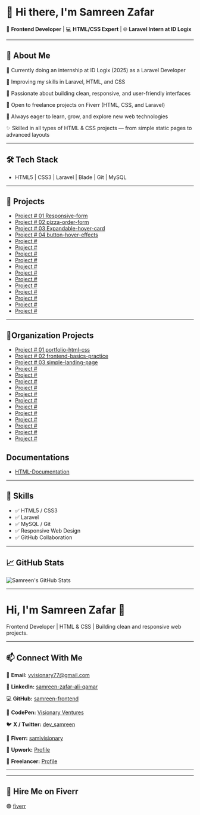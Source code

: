 # 👋 Hi there, I'm Samreen Zafar

🎯 **Frontend Developer** | 💻 **HTML/CSS Expert** | 🌐 **Laravel Intern at ID Logix**

---

## 🔎 About Me

🔭 Currently doing an internship at ID Logix (2025) as a Laravel Developer

🌱 Improving my skills in Laravel, HTML, and CSS

💬 Passionate about building clean, responsive, and user-friendly interfaces

💼 Open to freelance projects on Fiverr (HTML, CSS, and Laravel)

🧠 Always eager to learn, grow, and explore new web technologies

✨ Skilled in all types of HTML & CSS projects — from simple static pages to advanced layouts 

---

## 🛠️ Tech Stack

- HTML5 | CSS3 | Laravel | Blade | Git | MySQL

---

## 🚀 Projects

- [Project # 01 Responsive-form ](https://github.com/samreen-frontend/Responsive-form)
- [Project # 02 pizza-order-form ](https://github.com/samreen-frontend/pizza-order-form)
- [Project # 03 Expandable-hover-card ](https://github.com/samreen-frontend/Expandable-hover-card)
- [Project # 04 button-hover-effects ](https://github.com/samreen-frontend/button-hover-effects)
- [Project #  ]()
- [Project #  ]()
- [Project #  ]()
- [Project #  ]()
- [Project #  ]()
- [Project # ]()
- [Project # ]()
- [Project #  ]()
- [Project # ]()
- [Project #  ]()
- [Project #  ]()
- [Project # ]()

---

## 🚀Organization Projects

- [Project # 01 portfolio-html-css ](https://github.com/samreen-webstudio/portfolio-html-css)
- [Project # 02 frontend-basics-practice ](https://github.com/samreen-webstudio/frontend-basics-practice)
- [Project # 03 simple-landing-page ](https://github.com/samreen-webstudio/simple-landing-page)
- [Project #  ]()
- [Project #  ]()
- [Project #  ]()
- [Project #  ]()
- [Project # ]()
- [Project # ]()
- [Project #  ]()
- [Project # ]()
- [Project # ]()
- [Project # ]()
- [Project # ]()
- [Project #  ]()


## Documentations

- [HTML-Documentation ](https://github.com/samreen-frontend/HTML-Documentation)

---

## 🧠 Skills

- ✅ HTML5 / CSS3
- ✅ Laravel 
- ✅ MySQL / Git
- ✅ Responsive Web Design
- ✅ GitHub Collaboration
---

## 📈 GitHub Stats

![Samreen's GitHub Stats](https://github-readme-stats.vercel.app/api?username=samreen-frontend&show_icons=true&theme=default)

---

# Hi, I'm Samreen Zafar 👋

Frontend Developer | HTML & CSS | Building clean and responsive web projects.

---

## 📫 Connect With Me

📧 **Email:** [vvisionary77@gmail.com](mailto:vvisionary77@gmail.com)  

💼 **LinkedIn:** [samreen-zafar-ali-qamar](https://www.linkedin.com/in/samreen-zafar-ali-qamar-6b1a97371/) 

💻 **GitHub:** [samreen-frontend](https://github.com/samreen-frontend)  

🎨 **CodePen:** [Visionary Ventures](https://codepen.io/Visionary-Ventures/pens/public?cursor=ZD0wJm89MSZwPTEmdj04NDAzMDExNA==)

🐦 **X / Twitter:** [dev_samreen](https://x.com/dev_samreen)  

🎯 **Fiverr:** [samivisionary](https://www.fiverr.com/samivisionary/buying?source=avatar_menu_profile)  

💼 **Upwork:** [Profile](https://www.upwork.com/freelancers/~01f2046f69f60b4bdb)

💼 **Freelancer:** [Profile](https://www.freelancer.com/u/visionaryv1)



---
---

## 🎯 Hire Me on Fiverr

🟢 [fiverr]()
